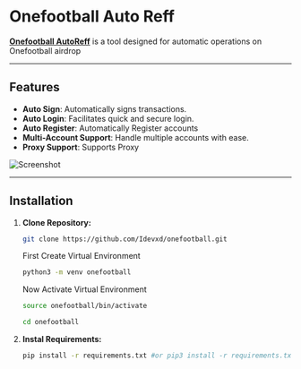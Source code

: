 # Onefootball Auto Reff  

**[Onefootball AutoReff](https://ofc.onefootball.com/s2)** is a tool designed for automatic operations on Onefootball airdrop  

---

## Features  
- **Auto Sign**: Automatically signs transactions.  
- **Auto Login**: Facilitates quick and secure login.  
- **Auto Register**: Automatically Register accounts
- **Multi-Account Support**: Handle multiple accounts with ease.  
- **Proxy Support**: Supports Proxy  

![Screenshot](https://i.ibb.co.com/7VkQQ6M/Cuplikan-layar-2024-12-23-192359.png)  

---

## Installation

1. **Clone Repository:**
   ```bash
   git clone https://github.com/Idevxd/onefootball.git
   ```
   First Create Virtual Environment
   ```bash
   python3 -m venv onefootball
   ```
   Now Activate Virtual Environment
   ```bash
   source onefootball/bin/activate
   ```

   ```bash
   cd onefootball
   ```

2. **Instal Requirements:**


   ```bash
   pip install -r requirements.txt #or pip3 install -r requirements.txt
   ```
